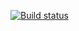 [![Build status](https://ci.appveyor.com/api/projects/status/fxfh80tji95p1fw2/branch/main?svg=true)](https://ci.appveyor.com/project/zenitfan88/moneytransfer-int9l/branch/main)
